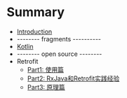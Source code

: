 # Summary

* [Introduction](README.md)
* -------- fragments ----------
* [Kotlin](/fragments/kotlin.md)
* -------- open source --------
* Retrofit
    * [Part1: 使用篇](/dive-open-source/网络库：Retrofit（一）：使用篇.md)
    * [Part2: RxJava和Retrofit实践经验](/dive-open-source/网络库：Retrofit（二）：RxJava和Retrofit实践经验.md)
    * [Part3: 原理篇](/dive-open-source/网络库：Retrofit（三）：原理篇.md)

